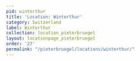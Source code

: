 ```yaml
---
pid: winterthur
title: 'Location: Winterthur'
category: Switzerland
label: Winterthur
collection: location_pieterbruegel
layout: locationpage_pieterbruegel
order: '27'
permalink: "/pieterbruegel/locations/winterthur/"
---
```

